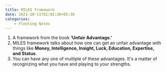 ```yaml
---
title: MILES framework
date: 2021-10-11T01:02:30+05:30
categories: 
    - Fleeting Notes
---
```

1. A framework from the book **'Unfair Advantage.'**
2. MILES framework talks about how one can get an unfair advantage with things like **Money, Intelligence, Insight, Luck, Education, Expertise, and Status**.
3. You can have any one of multiple of these advantages. It's a matter of recognizing what you have and playing to your strengths.